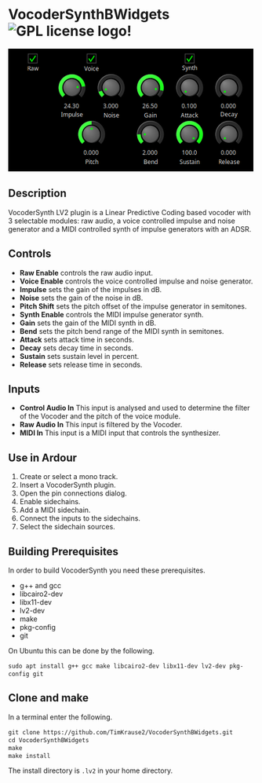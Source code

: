# VocoderSynthBWidgets ![GPL license logo!](https://www.gnu.org/graphics/gplv3-or-later.png)

![Screenshot of VocoderSynth.!](https://github.com/TimKrause2/VocoderSynthBWidgets/blob/main/screenshot.png "VocoderSynth with BWidgets.")

## Description

VocoderSynth LV2 plugin is a Linear Predictive Coding based
vocoder with 3 selectable modules: raw audio, a voice
controlled impulse and noise generator and a MIDI
controlled synth of impulse generators with an ADSR.

## Controls

- **Raw Enable** controls the raw audio input.
- **Voice Enable** controls the voice controlled impulse and noise generator.
- **Impulse** sets the gain of the impulses in dB.
- **Noise** sets the gain of the noise in dB.
- **Pitch Shift** sets the pitch offset of the impulse generator in semitones.
- **Synth Enable** controls the MIDI impulse generator synth.
- **Gain** sets the gain of the MIDI synth in dB.
- **Bend** sets the pitch bend range of the MIDI synth in semitones.
- **Attack** sets attack time in seconds.
- **Decay** sets decay time in seconds.
- **Sustain** sets sustain level in percent.
- **Release** sets release time in seconds.

## Inputs

- **Control Audio In** This input is analysed and used to determine the filter of the Vocoder and the pitch of the voice module.
- **Raw Audio In** This input is filtered by the Vocoder.
- **MIDI In** This input is a MIDI input that controls the synthesizer.

## Use in Ardour

1. Create or select a mono track.
2. Insert a VocoderSynth plugin.
3. Open the pin connections dialog.
4. Enable sidechains.
5. Add a MIDI sidechain.
6. Connect the inputs to the sidechains.
7. Select the sidechain sources.

## Building Prerequisites

In order to build VocoderSynth you need these prerequisites.

- g++ and gcc
- libcairo2-dev
- libx11-dev
- lv2-dev
- make
- pkg-config
- git

On Ubuntu this can be done by the following.

```
sudo apt install g++ gcc make libcairo2-dev libx11-dev lv2-dev pkg-config git
```

## Clone and make

In a terminal enter the following.

```
git clone https://github.com/TimKrause2/VocoderSynthBWidgets.git
cd VocoderSynthBWidgets
make
make install
```

The install directory is `.lv2` in your home directory.



